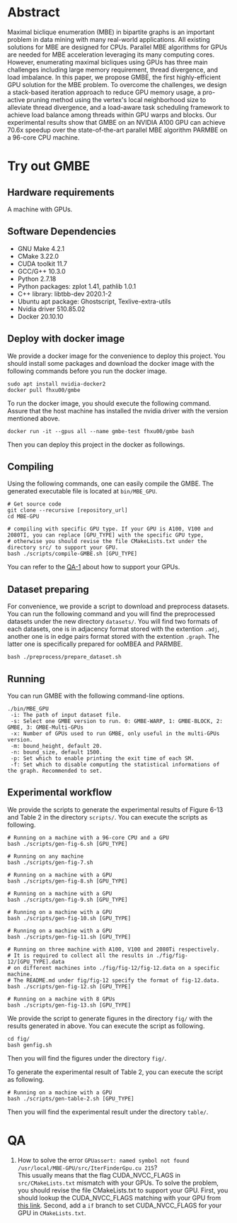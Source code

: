 # Abstract
Maximal biclique enumeration (MBE) in bipartite graphs is an 
important problem in data mining with many real-world applications. 
All existing solutions for MBE are designed for CPUs. 
Parallel MBE algorithms for GPUs are needed for MBE acceleration 
leveraging its many computing cores.
However, enumerating maximal bicliques using 
GPUs has three main challenges including 
large memory requirement, thread
divergence, and load imbalance. In this paper, we propose GMBE, 
the first highly-efficient GPU solution for the MBE problem. 
To overcome the challenges, we design a stack-based iteration approach
to reduce GPU memory usage, a pro-active pruning method 
using the vertex's local neighborhood size to alleviate thread divergence, 
and a load-aware task scheduling framework to achieve load balance 
among threads within GPU warps and blocks. Our experimental results show that 
GMBE on an NVIDIA A100 GPU can achieve 70.6x speedup over the 
state-of-the-art parallel MBE algorithm PARMBE on a 96-core CPU machine.

# Try out GMBE
## Hardware requirements
A machine with GPUs.
## Software Dependencies
- GNU Make 4.2.1
- CMake 3.22.0
- CUDA toolkit 11.7
- GCC/G++ 10.3.0
- Python 2.7.18
- Python packages: zplot 1.41, pathlib 1.0.1
- C++ library: libtbb-dev 2020.1-2
- Ubuntu apt package: Ghostscript, Texlive-extra-utils
- Nvidia driver 510.85.02
- Docker 20.10.10
## Deploy with docker image
We provide a docker image for the convenience to deploy this project. You should install some packages and download the docker image with the following commands 
before you run the docker image.
```
sudo apt install nvidia-docker2
docker pull fhxu00/gmbe
```
To run the docker image, you should execute the following command. Assure that the host machine has installed the nvidia driver with the version mentioned above.
```
docker run -it --gpus all --name gmbe-test fhxu00/gmbe bash
```
Then you can deploy this project in the docker as followings.
## Compiling
Using the following commands, one can easily compile the GMBE. The generated executable file is located at `bin/MBE_GPU`.
```
# Get source code
git clone --recursive [repository_url]
cd MBE-GPU

# compiling with specific GPU type. If your GPU is A100, V100 and 2080TI, you can replace [GPU_TYPE] with the specific GPU type,
# otherwise you should revise the file CMakeLists.txt under the directory src/ to support your GPU.  
bash ./scripts/compile-GMBE.sh [GPU_TYPE]
```
You can refer to the [QA-1](#QA) about how to support your GPUs.

## Dataset preparing
For convenience, we provide a script to download and preprocess datasets. You can run the following command and you will find 
the preprocessed datasets under the new directory `datasets/`. You will find two formats of each datasets, one is in adjacency 
format stored with the extention `.adj`, another one is in edge pairs format stored with the extention `.graph`. The latter one 
is specifically prepared for ooMBEA and PARMBE.
```
bash ./preprocess/prepare_dataset.sh
```

## Running

You can run GMBE with the following command-line options.
```
./bin/MBE_GPU 
 -i: The path of input dataset file.
 -s: Select one GMBE version to run. 0: GMBE-WARP, 1: GMBE-BLOCK, 2: GMBE, 3: GMBE-Multi-GPUs
 -x: Number of GPUs used to run GMBE, only useful in the multi-GPUs version.
 -m: bound_height, default 20.
 -n: bound_size, default 1500.
 -p: Set which to enable printing the exit time of each SM.
 -f: Set which to disable computing the statistical informations of the graph. Recommended to set. 
```
## Experimental workflow
We provide the scripts to generate the experimental results of Figure 6-13 and Table 2 in the directory `scripts/`. You can execute the scripts as following.
```
# Running on a machine with a 96-core CPU and a GPU
bash ./scripts/gen-fig-6.sh [GPU_TYPE]

# Running on any machine
bash ./scripts/gen-fig-7.sh

# Running on a machine with a GPU
bash ./scripts/gen-fig-8.sh [GPU_TYPE]

# Running on a machine with a GPU
bash ./scripts/gen-fig-9.sh [GPU_TYPE]

# Running on a machine with a GPU
bash ./scripts/gen-fig-10.sh [GPU_TYPE]

# Running on a machine with a GPU
bash ./scripts/gen-fig-11.sh [GPU_TYPE]

# Running on three machine with A100, V100 and 2080Ti respectively. 
# It is required to collect all the results in ./fig/fig-12/[GPU_TYPE].data 
# on different machines into ./fig/fig-12/fig-12.data on a specific machine.
# The README.md under fig/fig-12 specify the format of fig-12.data.
bash ./scripts/gen-fig-12.sh [GPU_TYPE]

# Running on a machine with 8 GPUs
bash ./scripts/gen-fig-13.sh [GPU_TYPE]
```
We provide the script to generate figures in the directory `fig/` with the results generated in above. You can execute the script as following.
```
cd fig/
bash genfig.sh
```
Then you will find the figures under the directory `fig/`.

To generate the experimental result of Table 2, you can execute the script as following.
```
# Running on a machine with a GPU
bash ./scripts/gen-table-2.sh [GPU_TYPE]
```
Then you will find the experimental result under the directory `table/`.
# QA
1. How to solve the error `GPUassert: named symbol not found /usr/local/MBE-GPU/src/IterFinderGpu.cu 215`?<br/>
This usually means that the flag CUDA_NVCC_FLAGS in `src/CMakeLists.txt` mismatch with your GPUs. To solve the problem, you should revise the file CMakeLists.txt to support your GPU.
First, you should lookup the CUDA_NVCC_FLAGS matching with your GPU from [this link](https://arnon.dk/matching-sm-architectures-arch-and-gencode-for-various-nvidia-cards/). Second, add a `if` branch
to set CUDA_NVCC_FLAGS for your GPU in `CMakeLists.txt`.
